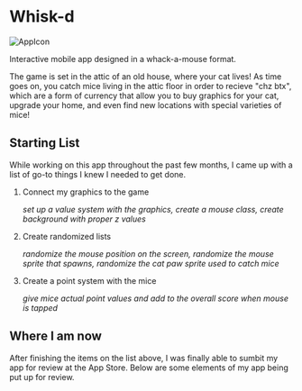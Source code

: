 # Whisk-d

![AppIcon](https://user-images.githubusercontent.com/98762157/162011989-f02312c8-bda3-42d8-92a9-c9f0f4d9e4d9.png)

Interactive mobile app designed in a whack-a-mouse format. 

The game is set in the attic of an old house, where your cat lives! As time goes on, you catch mice living in the attic floor in order to recieve "chz btx", which are a form of currency that allow you to buy graphics for your cat, upgrade your home, and even find new locations with special varieties of mice!


## Starting List
While working on this app throughout the past few months, I came up with a list of go-to things I knew I needed to get done.
1. Connect my graphics to the game
   
   *set up a value system with the graphics, create a mouse class, create background with proper z values*

2. Create randomized lists

    *randomize the mouse position on the screen, randomize the mouse sprite that spawns, randomize the cat paw sprite used to catch mice*
    
3. Create a point system with the mice

    *give mice actual point values and add to the overall score when mouse is tapped*
    
## Where I am now
After finishing the items on the list above, I was finally able to sumbit my app for review at the App Store. Below are some elements of my app being put up for review.




